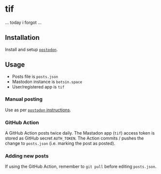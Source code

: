 # tif

... today i forgot ...

## Installation

Install and setup [`postodon`](https://github.com/msleigh/postodon).

## Usage

- Posts file is `posts.json`
- Mastodon instance is `botsin.space`
- User/registered app  is `tif`

### Manual posting

Use as per [`postodon` instructions](https://github.com/msleigh/postodon).

### GitHub Action

A GitHub Action posts twice daily. The Mastadon app (`tif`) access token is stored as GitHub secret `AUTH_TOKEN`. The Action commits / pushes the change to `posts.json` (i.e. marking the post as posted).

### Adding new posts

If using the GitHub Action, remember to `git pull` before editing `posts.json`.
